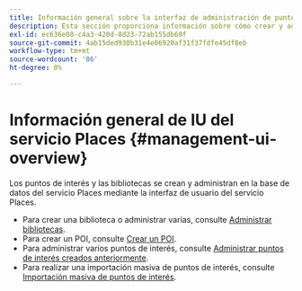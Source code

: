 ```yaml
---
title: Información general sobre la interfaz de administración de puntos de interés
description: Esta sección proporciona información sobre cómo crear y administrar bibliotecas y puntos de interés a través de la interfaz de usuario del servicio de Places.
exl-id: ec636e08-c4a3-420d-8d23-72ab155db69f
source-git-commit: 4ab15ded930b31e4e06920af31f37fdfe45df8eb
workflow-type: tm+mt
source-wordcount: '86'
ht-degree: 0%

---
```


# Información general de IU del servicio Places {#management-ui-overview}

Los puntos de interés y las bibliotecas se crean y administran en la base de datos del servicio Places mediante la interfaz de usuario del servicio Places.

* Para crear una biblioteca o administrar varias, consulte [Administrar bibliotecas](/help/poi-mgmt-ui/manage-libraries-in-the-places-ui.md).
* Para crear un POI, consulte [Crear un POI](/help/poi-mgmt-ui/create-a-poi-ui.md).
* Para administrar varios puntos de interés, consulte [Administrar puntos de interés creados anteriormente](/help/poi-mgmt-ui/managing-pois-in-the-places-ui.md).
* Para realizar una importación masiva de puntos de interés, consulte [Importación masiva de puntos de interés](/help/poi-mgmt-ui/bulk-upload-pois.md).
